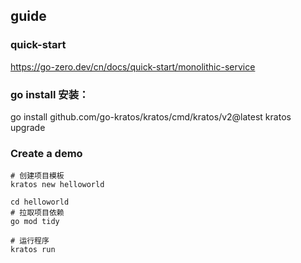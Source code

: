 ## guide
### quick-start
https://go-zero.dev/cn/docs/quick-start/monolithic-service
### go install 安装：
go install github.com/go-kratos/kratos/cmd/kratos/v2@latest
kratos upgrade


### Create a demo
```
# 创建项目模板
kratos new helloworld

cd helloworld
# 拉取项目依赖
go mod tidy

# 运行程序
kratos run
```